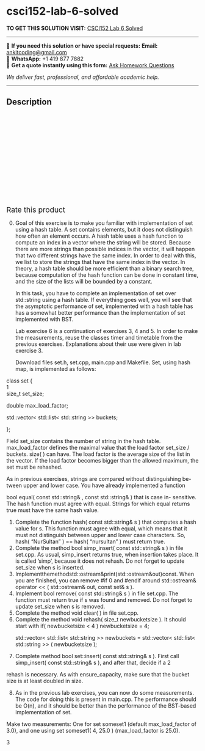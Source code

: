 # csci152-lab-6-solved
**TO GET THIS SOLUTION VISIT:** [CSCI152 Lab 6 Solved](https://www.ankitcodinghub.com/product/csci152-lab-6-solved/)


---

📩 **If you need this solution or have special requests:** **Email:** ankitcoding@gmail.com  
📱 **WhatsApp:** +1 419 877 7882  
📄 **Get a quote instantly using this form:** [Ask Homework Questions](https://www.ankitcodinghub.com/services/ask-homework-questions/)

*We deliver fast, professional, and affordable academic help.*

---

<h2>Description</h2>



<div class="kk-star-ratings kksr-auto kksr-align-center kksr-valign-top" data-payload="{&quot;align&quot;:&quot;center&quot;,&quot;id&quot;:&quot;96949&quot;,&quot;slug&quot;:&quot;default&quot;,&quot;valign&quot;:&quot;top&quot;,&quot;ignore&quot;:&quot;&quot;,&quot;reference&quot;:&quot;auto&quot;,&quot;class&quot;:&quot;&quot;,&quot;count&quot;:&quot;0&quot;,&quot;legendonly&quot;:&quot;&quot;,&quot;readonly&quot;:&quot;&quot;,&quot;score&quot;:&quot;0&quot;,&quot;starsonly&quot;:&quot;&quot;,&quot;best&quot;:&quot;5&quot;,&quot;gap&quot;:&quot;4&quot;,&quot;greet&quot;:&quot;Rate this product&quot;,&quot;legend&quot;:&quot;0\/5 - (0 votes)&quot;,&quot;size&quot;:&quot;24&quot;,&quot;title&quot;:&quot;CSCI152 Lab 6 Solved&quot;,&quot;width&quot;:&quot;0&quot;,&quot;_legend&quot;:&quot;{score}\/{best} - ({count} {votes})&quot;,&quot;font_factor&quot;:&quot;1.25&quot;}">

<div class="kksr-stars">

<div class="kksr-stars-inactive">
            <div class="kksr-star" data-star="1" style="padding-right: 4px">


<div class="kksr-icon" style="width: 24px; height: 24px;"></div>
        </div>
            <div class="kksr-star" data-star="2" style="padding-right: 4px">


<div class="kksr-icon" style="width: 24px; height: 24px;"></div>
        </div>
            <div class="kksr-star" data-star="3" style="padding-right: 4px">


<div class="kksr-icon" style="width: 24px; height: 24px;"></div>
        </div>
            <div class="kksr-star" data-star="4" style="padding-right: 4px">


<div class="kksr-icon" style="width: 24px; height: 24px;"></div>
        </div>
            <div class="kksr-star" data-star="5" style="padding-right: 4px">


<div class="kksr-icon" style="width: 24px; height: 24px;"></div>
        </div>
    </div>

<div class="kksr-stars-active" style="width: 0px;">
            <div class="kksr-star" style="padding-right: 4px">


<div class="kksr-icon" style="width: 24px; height: 24px;"></div>
        </div>
            <div class="kksr-star" style="padding-right: 4px">


<div class="kksr-icon" style="width: 24px; height: 24px;"></div>
        </div>
            <div class="kksr-star" style="padding-right: 4px">


<div class="kksr-icon" style="width: 24px; height: 24px;"></div>
        </div>
            <div class="kksr-star" style="padding-right: 4px">


<div class="kksr-icon" style="width: 24px; height: 24px;"></div>
        </div>
            <div class="kksr-star" style="padding-right: 4px">


<div class="kksr-icon" style="width: 24px; height: 24px;"></div>
        </div>
    </div>
</div>


<div class="kksr-legend" style="font-size: 19.2px;">
            <span class="kksr-muted">Rate this product</span>
    </div>
    </div>
<div class="page" title="Page 1">
<div class="layoutArea">
<div class="column">
<ol start="0">
<li>Goal of this exercise is to make you familiar with implementation of set using a hash table.
A set contains elements, but it does not distinguish how often an element occurs. A hash table uses a hash function to compute an index in a vector where the string will be stored. Because there are more strings than possible indices in the vector, it will happen that two different strings have the same index. In order to deal with this, we list to store the strings that have the same index in the vector. In theory, a hash table should be more efficient than a binary search tree, because computation of the hash function can be done in constant time, and the size of the lists will be bounded by a constant.

In this task, you have to complete an implementation of set over std::string using a hash table. If everything goes well, you will see that the asymptotic performance of set, implemented with a hash table has has a somewhat better performance than the implementation of set implemented with BST.

Lab exercise 6 is a continuation of exercises 3, 4 and 5. In order to make the measurements, reuse the classes timer and timetable from the previous exercises. Explanations about their use were given in lab exercise 3.

Download files set.h, set.cpp, main.cpp and Makefile. Set, using hash map, is implemented as follows:
</li>
</ol>
</div>
</div>
<div class="layoutArea">
<div class="column">
class set {

</div>
</div>
<div class="layoutArea">
<div class="column">
1

</div>
</div>
</div>
<div class="page" title="Page 2">
<div class="layoutArea">
<div class="column">
size_t set_size;

double max_load_factor;

std::vector&lt; std::list&lt; std::string &gt;&gt; buckets;

};

Field set_size contains the number of string in the hash table. max_load_factor defines the maximal value that the load factor set_size / buckets. size( ) can have. The load factor is the average size of the list in the vector. If the load factor becomes bigger than the allowed maximum, the set must be rehashed.

As in previous exercises, strings are compared without distinguishing be- tween upper and lower case. You have already implemented a function

bool equal( const std::string&amp; , const std::string&amp; ) that is case in- sensitive. The hash function must agree with equal. Strings for which equal returns true must have the same hash value.

<ol>
<li>Complete the function hash( const std::string&amp; s ) that computes a hash value for s. This function must agree with equal, which means that it must not distinguish between upper and lower case characters.
So, hash( “NurSultan” ) == hash( “nursultan” ) must return true.
</li>
<li>Complete the method bool simp_insert( const std::string&amp; s ) in file set.cpp. As usual, simp_insert returns true, when insertion takes place. It is called ’simp’, because it does not rehash. Do not forget to update set_size when s is inserted.</li>
<li>Implementthemethodstd::ostream&amp;print(std::ostream&amp;out)const. When you are finished, you can remove #if 0 and #endif around std::ostream&amp; operator &lt;&lt; ( std::ostream&amp; out, const set&amp; s ).</li>
<li>Implement bool remove( const std::string&amp; s ) in file set.cpp. The function must return true if s was found and removed. Do not forget
to update set_size when s is removed.
</li>
<li>Complete the method void clear( ) in file set.cpp.</li>
<li>Complete the method void rehash( size_t newbucketsize ). It should start with
if( newbucketsize &lt; 4 ) newbucketsize = 4;

std::vector&lt; std::list&lt; std::string &gt;&gt; newbuckets = std::vector&lt; std::list&lt; std::string &gt;&gt; ( newbucketsize );
</li>
<li>Complete method bool set::insert( const std::string&amp; s ). First call simp_insert( const std::string&amp; s ), and after that, decide if a
2
</li>
</ol>
</div>
</div>
</div>
<div class="page" title="Page 3">
<div class="layoutArea">
<div class="column">
rehash is necessary. As with ensure_capacity, make sure that the bucket size is at least doubled in size.

8. As in the previous lab exercises, you can now do some measurements. The code for doing this is present in main.cpp. The performance should be O(n), and it should be better than the performance of the BST-based implementation of set.

Make two measurements: One for set someset1 (default max_load_factor of 3.0), and one using set someset1( 4, 25.0 ) (max_load_factor is 25.0).

</div>
</div>
<div class="layoutArea">
<div class="column">
3

</div>
</div>
</div>
